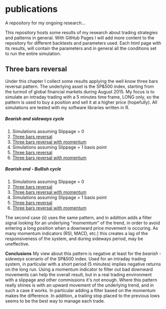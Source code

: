 # publications
A repository for my ongoing research...

This repository hosts some results of my research about trading strategies and patterns in general.
With GitHub Pages I will add more content to the repository for different backtests and parameters used. Each html page with its results, will contain the parameters and in general all the conditions set to run the entire simulation.

## Three bars reversal
Under this chapter I collect some results applying the well know three bars reversal pattern. The underlying asset is the SP&500 index, starting from the turmoil of global financial markets during August 2015. My focus is to simulate an intraday trading with a 5 minutes time frame, LONG only, so the pattern is used to buy a position and sell it at a higher price (hopefully). All simulations are tested with my software libraries written in R.

##### Bearish and sideways cycle
1. Simulations assuming Slippage = 0
  1. [Three bars reversal](https://nalon99.github.io/publications/setup_3bars_no_slippage.html)
  2. [Three bars reversal with momentum](https://nalon99.github.io/publications/setup_3bars_enhanced_no_slippage.html)
2. Simulations assuming Slippage = 1 basis point
  1. [Three bars reversal](https://nalon99.github.io/publications/setup_3bars_slippage.html)
  2. [Three bars reversal with momentum](https://nalon99.github.io/publications/setup_3bars_enhanced_slippage.html)

##### Bearish end - Bullish cycle
1. Simulations assuming Slippage = 0
  1. [Three bars reversal](https://nalon99.github.io/publications/setup_3bars_bullish_no_slippage.html)
  2. [Three bars reversal with momentum](https://nalon99.github.io/publications/setup_3bars_bullish_enhanced_no_slippage.html)
2. Simulations assuming Slippage = 1 basis point
  1. [Three bars reversal](https://nalon99.github.io/publications/setup_3bars_bullish_slippage.html)
  2. [Three bars reversal with momentum](https://nalon99.github.io/publications/setup_3bars_bullish_enhanced_slippage.html)


The second case (ii) uses the same pattern, and in addition adds a filter signal looking for an underlying "momemtum" of the trend, in order to avoid entering a long position when a downward price movement is occuring.
As many momentum indicators (RSI, MACD, etc.) this creates a lag of the responsiveness of the system, and during sideways period, may be uneffective.

**Conclusions**
My view about this pattern is negative at least for the *bearish - sideways* scenario of the SP&500 index. Used for an intraday trading system, in particular with a short period (5 minutes) implies negative returns on the long run. Using a momentum indicator to filter out bad downward movements can help the overall result, but in a real trading environment with a slippage and other commissions it's not enough.
Where this pattern really shines is with an upward movement of the underlying trend, and in such a case it works. In particular adding a filter based on the momentum makes the difference. In addition, a trailing stop placed to the previous lows seems to be the best way to manage each trade.
